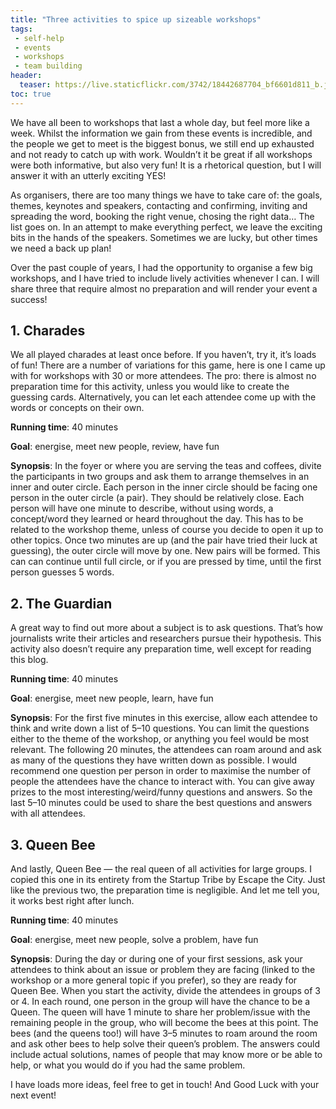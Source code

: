 ```yaml
---
title: "Three activities to spice up sizeable workshops"
tags:
 - self-help
 - events
 - workshops
 - team building
header:
  teaser: https://live.staticflickr.com/3742/18442687704_bf6601d811_b.jpg
toc: true
---  
```


We have all been to workshops that last a whole day, but feel more like a week. Whilst the information we gain from these events is incredible, and the people we get to meet is the biggest bonus, we still end up exhausted and not ready to catch up with work. Wouldn’t it be great if all workshops were both informative, but also very fun! It is a rhetorical question, but I will answer it with an utterly exciting YES!

As organisers, there are too many things we have to take care of: the goals, themes, keynotes and speakers, contacting and confirming, inviting and spreading the word, booking the right venue, chosing the right data… The list goes on. In an attempt to make everything perfect, we leave the exciting bits in the hands of the speakers. Sometimes we are lucky, but other times we need a back up plan!

Over the past couple of years, I had the opportunity to organise a few big workshops, and I have tried to include lively activities whenever I can. I will share three that require almost no preparation and will render your event a success!

## 1. Charades

We all played charades at least once before. If you haven’t, try it, it’s loads of fun! There are a number of variations for this game, here is one I came up with for workshops with 30 or more attendees. The pro: there is almost no preparation time for this activity, unless you would like to create the guessing cards. Alternatively, you can let each attendee come up with the words or concepts on their own.

**Running time**: 40 minutes

**Goal**: energise, meet new people, review, have fun

**Synopsis**: In the foyer or where you are serving the teas and coffees, divite the participants in two groups and ask them to arrange themselves in an inner and outer circle. Each person in the inner circle should be facing one person in the outer circle (a pair). They should be relatively close. Each person will have one minute to describe, without using words, a concept/word they learned or heard throughout the day. This has to be related to the workshop theme, unless of course you decide to open it up to other topics. Once two minutes are up (and the pair have tried their luck at guessing), the outer circle will move by one. New pairs will be formed. This can can continue until full circle, or if you are pressed by time, until the first person guesses 5 words.

## 2. The Guardian

A great way to find out more about a subject is to ask questions. That’s how journalists write their articles and researchers pursue their hypothesis. This activity also doesn’t require any preparation time, well except for reading this blog.

**Running time**: 40 minutes

**Goal**: energise, meet new people, learn, have fun

**Synopsis**: For the first five minutes in this exercise, allow each attendee to think and write down a list of 5–10 questions. You can limit the questions either to the theme of the workshop, or anything you feel would be most relevant. The following 20 minutes, the attendees can roam around and ask as many of the questions they have written down as possible. I would recommend one question per person in order to maximise the number of people the attendees have the chance to interact with. You can give away prizes to the most interesting/weird/funny questions and answers. So the last 5–10 minutes could be used to share the best questions and answers with all attendees.

## 3. Queen Bee

And lastly, Queen Bee — the real queen of all activities for large groups. I copied this one in its entirety from the Startup Tribe by Escape the City. Just like the previous two, the preparation time is negligible. And let me tell you, it works best right after lunch.

**Running time**: 40 minutes

**Goal**: energise, meet new people, solve a problem, have fun

**Synopsis**: During the day or during one of your first sessions, ask your attendees to think about an issue or problem they are facing (linked to the workshop or a more general topic if you prefer), so they are ready for Queen Bee. When you start the activity, divide the attendees in groups of 3 or 4. In each round, one person in the group will have the chance to be a Queen. The queen will have 1 minute to share her problem/issue with the remaining people in the group, who will become the bees at this point. The bees (and the queens too!) will have 3–5 minutes to roam around the room and ask other bees to help solve their queen’s problem. The answers could include actual solutions, names of people that may know more or be able to help, or what you would do if you had the same problem.

I have loads more ideas, feel free to get in touch! And Good Luck with your next event!